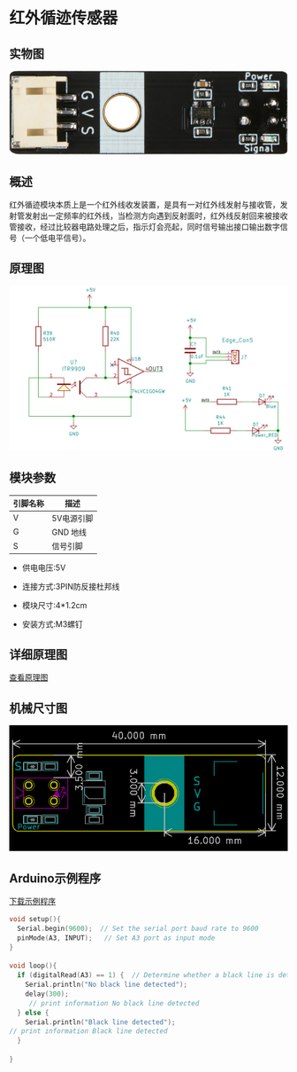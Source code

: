 # 红外循迹传感器

## 实物图

![原理图](tracking_sensor/infrared_tracking.png)

## 概述

​        红外循迹模块本质上是一个红外线收发装置，是具有一对红外线发射与接收管，发射管发射出一定频率的红外线，当检测方向遇到反射面时，红外线反射回来被接收管接收，经过比较器电路处理之后，指示灯会亮起，同时信号输出接口输出数字信号（一个低电平信号）。

## 原理图



![原理图](tracking_sensor/infrared_tracking_schematic.png)



## 模块参数

| 引脚名称 | 描述       |
| -------- | ---------- |
| V        | 5V电源引脚 |
| G        | GND 地线   |
| S        | 信号引脚   |

- 供电电压:5V

- 连接方式:3PIN防反接杜邦线

- 模块尺寸:4*1.2cm

- 安装方式:M3螺钉

## 详细原理图

  [查看原理图](tracking_sensor/infrared_tracking_schematic.pdf) 

## 机械尺寸图

![机械尺寸图](tracking_sensor/infrared_tracking_assembly.png)

## Arduino示例程序

[下载示例程序](tracking_sensor/infrared_tracking.zip)

```c++
void setup(){
  Serial.begin(9600);  // Set the serial port baud rate to 9600
  pinMode(A3, INPUT);   // Set A3 port as input mode
}

void loop(){
  if (digitalRead(A3) == 1) {  // Determine whether a black line is detected
    Serial.println("No black line detected");
    delay(300);
     // print information No black line detected
  } else {
    Serial.println("Black line detected");
// print information Black line detected
  }

}
```

